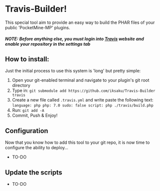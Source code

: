 # Travis-Builder!

This special tool aim to provide an easy way to build the PHAR files of your public 'PocketMine-MP' plugins.

##### NOTE: Before anything else, you must login into [Travis](https://travis-ci.org) website and enable your repository in the settings tab

## How to install:
Just the initial process to use this system is 'long' but pretty simple:
 1. Open your git-enabled terminal and navigate to your plugin's git root directory
 2. Type in: `git submodule add https://github.com/iksaku/Travis-Builder travis`
 3. Create a new file called `.travis.yml` and write paste the following text:
 `
 language: php
 php: 7.0
 sudo: false
 script: php ./travis/build.php
 `
 4. Run: `git add -A`
 5. Commit, Push & Enjoy!

## Configuration
Now that you know how to add this tool to your git repo, it is now time to configure the ability to deploy...
 * TO-DO

## Update the scripts
 * TO-DO
